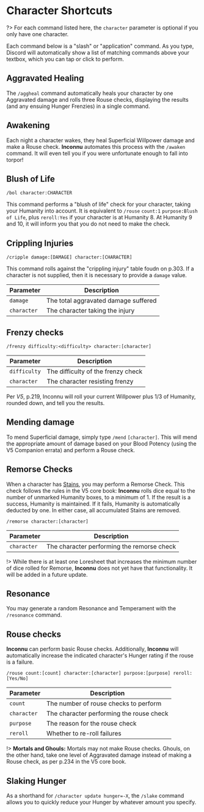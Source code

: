 # Character Shortcuts

?> For each command listed here, the `character` parameter is optional if you only have one character.

Each command below is a "slash" or "application" command. As you type, Discord will automatically show a list of matching commands above your textbox, which you can tap or click to perform.

## Aggravated Healing

The `/aggheal` command automatically heals your character by one Aggravated damage and rolls three Rouse checks, displaying the results (and any ensuing Hunger Frenzies) in a single command.

## Awakening

Each night a character wakes, they heal Superficial Willpower damage and make a Rouse check. **Inconnu** automates this process with the `/awaken` command. It will even tell you if you were unfortunate enough to fall into torpor!

## Blush of Life

```
/bol character:CHARACTER
```

This command performs a "blush of life" check for your character, taking your Humanity into account. It is equivalent to `/rouse` `count:1` `purpose:Blush of Life`, plus `reroll:Yes` if your character is at Humanity 8. At Humanity 9 and 10, it will inform you that you do not need to make the check.

## Crippling Injuries

```
/cripple damage:[DAMAGE] character:[CHARACTER]
```

This command rolls against the "crippling injury" table foudn on p.303. If a character is not supplied, then it is necessary to provide a `damage` value.

| Parameter    | Description                                |
|--------------|--------------------------------------------|
| `damage`     | The total aggravated damage suffered       |
| `character`  | The character taking the injury            |

## Frenzy checks

```
/frenzy difficulty:<difficulty> character:[character]
```

| Parameter    | Description                                |
|--------------|--------------------------------------------|
| `difficulty` | The difficulty of the frenzy check         |
| `character`  | The character resisting frenzy             |

Per *V5*, p.219, Inconnu will roll your current Willpower plus 1/3 of Humanity, rounded down, and tell you the results.

## Mending damage

To mend Superficial damage, simply type `/mend` `[character]`. This will mend the appropriate amount of damage based on your Blood Potency (using the V5 Companion errata) and perform a Rouse check.

## Remorse Checks

When a character has [Stains](character-tracking.md#tracker-updates), you may perform a Remorse Check. This check follows the rules in the V5 core book: **Inconnu** rolls dice equal to the number of unmarked Humanity boxes, to a minimum of 1. If the result is a success, Humanity is maintained. If it fails, Humanity is automatically deducted by one. In either case, all accumulated Stains are removed.

```
/remorse character:[character]
```

| Parameter   | Description                                |
|-------------|--------------------------------------------|
| `character` | The character performing the remorse check |

!> While there is at least one Loresheet that increases the minimum number of dice rolled for Remorse, **Inconnu** does not yet have that functionality. It will be added in a future update.

## Resonance

You may generate a random Resonance and Temperament with the `/resonance` command.

## Rouse checks

**Inconnu** can perform basic Rouse checks. Additionally, **Inconnu** will automatically increase the indicated character's Hunger rating if the rouse is a failure.

```
/rouse count:[count] character:[character] purpose:[purpose] reroll:[Yes/No]
```

| Parameter   | Description                              |
|-------------|------------------------------------------|
| `count`     | The number of rouse checks to perform    |
| `character` | The character performing the rouse check |
| `purpose`   | The reason for the rouse check           |
| `reroll`    | Whether to re-roll failures              |

!> **Mortals and Ghouls:** Mortals may not make Rouse checks. Ghouls, on the other hand, take one level of Aggravated damage instead of making a Rouse check, as per p.234 in the V5 core book.

## Slaking Hunger

As a shorthand for `/character update hunger=-X`, the `/slake` command allows you to quickly reduce your Hunger by whatever amount you specify.
